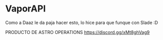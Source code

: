 # VaporAPI
Como a Daaz le da paja hacer esto, lo hice para que funque con Slade :D

PRODUCTO DE ASTRO OPERATIONS
https://discord.gg/xMt8ghVag9
